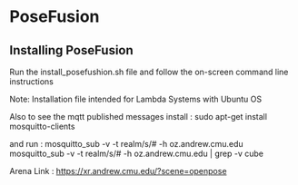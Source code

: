 PoseFusion
====================================

## Installing PoseFusion
Run the install_posefushion.sh file and follow the on-screen command line instructions

Note: Installation file intended for Lambda Systems with Ubuntu OS

Also to see the mqtt published messages install :
sudo apt-get install mosquitto-clients

and run :
mosquitto_sub -v -t realm/s/# -h oz.andrew.cmu.edu
mosquitto_sub -v -t realm/s/# -h oz.andrew.cmu.edu | grep -v cube

Arena Link : 
https://xr.andrew.cmu.edu/?scene=openpose
